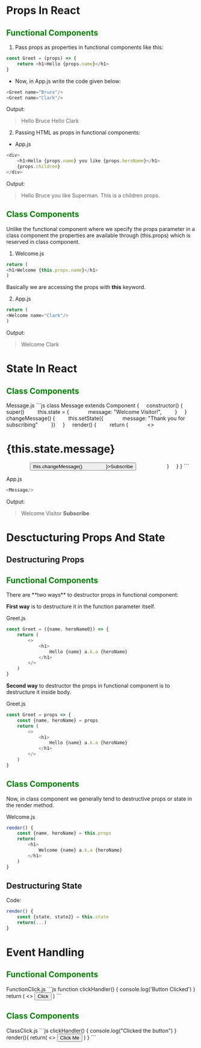 # Props In React
 <h2 style="color:green;"> Functional Components </h2>
 
1. Pass props as properties in functional components like this:

```javascript
const Greet = (props) => {
    return <h1>Hello {props.name}</h1>
}
```

* Now, in App.js write the code given below:
```javascript
<Greet name="Bruce"/>
<Greet name="Clark"/>
```

Output:
> Hello Bruce
> Hello Clark

2. Passing HTML as props in functional components:
* App.js
```javascript
<div>
    <h1>Hello {props.name} you like {props.heroName}</h1>
    {props.children}
</div>
```

Output:
> Hello Bruce you like Superman.
> This is a children props.

 <h2 style="color:green;"> Class Components </h2>
Unlike the functional component where we specify the props parameter in a class component the properties are available through (this.props) which is reserved in class component.

1. Welcome.js
```javascript
return (
<h1>Welcome {this.props.name}</h1>
)
```

Basically we are accessing the props with **this** keyword.

2. App.js
```javascript
return (
<Welcome name="Clark"/>
)
```

Output:
> Welcome Clark

# State In React
 <h2 style="color:green;"> Class Components </h2>
Message.js
```js
class Message extends Component {
    constructor() {
        super()
        this.state = {
            message: "Welcome Visitor!",
        }
    }
    changeMessage() {
        this.setState({
            message: "Thank you for subscribing"
        })
    }
    render() {
        return (
            <>
                <h1>{this.state.message}</h1>
                <button onClick={
                    () => this.changeMessage()
                }>Subscribe</button>
            </>
        )
    }
}
```

App.js
```js
<Message/>
```

Output:
> Welcome Visitor
> **Subscribe**

# Desctucturing Props And State

## Destructuring Props
 <h2 style="color:green;"> Functional Components </h2>
There are **two ways** to destructor props in functional component:

**First way** is to destructure it in the function parameter itself.

Greet.js
```js
const Greet = ({name, heroName0}) => {
	return (
		<>
			<h1>
				Hello {name} a.k.a {heroName}
			</h1>
		</>
	)
}
```

**Second way** to destructor the props in functional component is to destructure it inside body.

Greet.js
```js
const Greet = props => {
	const {name, heroName} = props
	return (
		<>
			<h1>
				Hello {name} a.k.a {heroName}
			</h1>	
		</>
	)
}
```

 <h2 style="color:green;"> Class Components </h2>
Now, in class component we generally tend to destructive props or state in the render method.

Welcome.js
```js
render() {
	const {name, heroName} = this.props
	return(
		<h1>
			Welcome {name} a.k.a {heroName} 
		</h1>
	)
}
```

## Destructuring State

Code:
```js
render() {
	const {state, state2} = this.state
	return(...)
}
```

# Event Handling

 <h2 style="color:green;"> Functional Components </h2>
FunctionClick.js
```js
function clickHandler() {
	console.log('Button Clicked')
}
return (
	<>
		<button onClick={clickHandler}>Click</button>
	</>
)
```

 <h2 style="color:green;"> Class Components </h2>
ClassClick.js
```js
clickHandler() {
	console.log("Clicked the button")
}
render(){
	return(
		<>
			<button onClick={this.clickHandler}>Click Me</button>
		</>
	)
}
```
